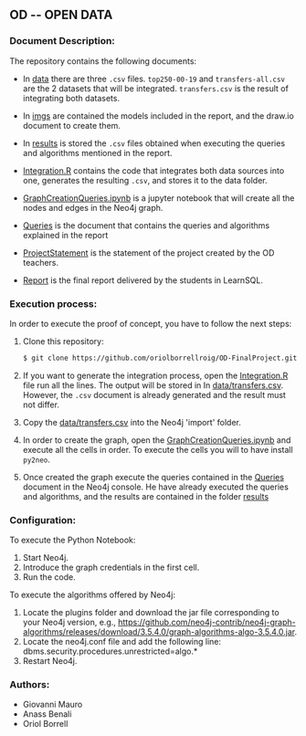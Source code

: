 ﻿## OD -- OPEN DATA

### Document Description:

The repository contains the following documents:

* In [data]() there are three `.csv` files. `top250-00-19` and `transfers-all.csv` are the 2 datasets that will be integrated. `transfers.csv` is the result of integrating both datasets.

* In [imgs]() are contained the models included in the report, and the draw.io document to create them.

* In [results]() is stored the `.csv` files obtained when executing the queries and algorithms mentioned in the report.

* [Integration.R]() contains the code that integrates both data sources into one, generates the resulting `.csv`, and stores it to the data folder.

* [GraphCreationQueries.ipynb]() is a jupyter notebook that will create all the nodes and edges in the Neo4j graph.

* [Queries]() is the document that contains the queries and algorithms explained in the report

* [ProjectStatement]() is the statement of the project created by the OD teachers.

* [Report]() is the final report delivered by the students in LearnSQL.

### Execution process:

In order to execute the proof of concept, you have to follow the next steps:
 1. Clone this repository:
    ```sh
    $ git clone https://github.com/oriolborrellroig/OD-FinalProject.git
    ```
 2. If you want to generate the integration process, open the [Integration.R]() file run all the lines. The output will be stored in In [data/transfers.csv](). However, the `.csv` document is already generated and the result must not differ.

 3. Copy the [data/transfers.csv]() into the Neo4j 'import' folder.

 4. In order to create the graph, open the [GraphCreationQueries.ipynb]() and execute all the cells in order. To execute the cells you will to have install `py2neo`.

 5. Once created the graph execute the queries contained in the [Queries]() document in the Neo4j console. He have already executed the queries and algorithms, and the results are contained in the folder [results]()

### Configuration:
To execute the Python Notebook:
 1. Start Neo4j.
 2. Introduce the graph credentials in the first cell.
 3. Run the code.
 
To execute the algorithms offered by Neo4j:
 1. Locate the plugins folder and download the jar file corresponding to your Neo4j version, e.g., https://github.com/neo4j-contrib/neo4j-graph-algorithms/releases/download/3.5.4.0/graph-algorithms-algo-3.5.4.0.jar.
 2. Locate the neo4j.conf file and add the following line:
dbms.security.procedures.unrestricted=algo.*
 3. Restart Neo4j.

### Authors:
 * Giovanni Mauro
 * Anass Benali
 * Oriol Borrell

